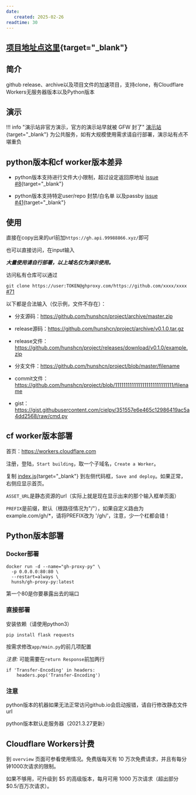 ```yaml
---
date:
   created: 2025-02-26
readtime: 30
---
```


## [项目地址点这里](https://github.com/hunshcn/gh-proxy){target="_blank"}

## 简介

github release、archive以及项目文件的加速项目，支持clone，有Cloudflare Workers无服务器版本以及Python版本

## 演示

!!! info "演示站非官方演示，官方的演示站早就被 GFW 封了"
    [演示站](https://ghproxy.link/){target="_blank"} 为公共服务，如有大规模使用需求请自行部署，演示站有点不堪重负

## python版本和cf worker版本差异

- python版本支持进行文件大小限制，超过设定返回原地址 [issue #8](https://github.com/hunshcn/gh-proxy/issues/8){target="_blank"}

- python版本支持特定user/repo 封禁/白名单 以及passby [issue #41](https://github.com/hunshcn/gh-proxy/issues/41){target="_blank"}

## 使用

直接在copy出来的url前加`https://gh.api.99988866.xyz/`即可

也可以直接访问，在input输入

***大量使用请自行部署，以上域名仅为演示使用。***

访问私有仓库可以通过

`git clone https://user:TOKEN@ghproxy.com/https://github.com/xxxx/xxxx` [#71](https://github.com/hunshcn/gh-proxy/issues/71)

以下都是合法输入（仅示例，文件不存在）：

- 分支源码：https://github.com/hunshcn/project/archive/master.zip

- release源码：https://github.com/hunshcn/project/archive/v0.1.0.tar.gz

- release文件：https://github.com/hunshcn/project/releases/download/v0.1.0/example.zip

- 分支文件：https://github.com/hunshcn/project/blob/master/filename

- commit文件：https://github.com/hunshcn/project/blob/1111111111111111111111111111/filename

- gist：https://gist.githubusercontent.com/cielpy/351557e6e465c12986419ac5a4dd2568/raw/cmd.py

## cf worker版本部署

首页：https://workers.cloudflare.com

注册，登陆，`Start building`，取一个子域名，`Create a Worker`。

复制 [index.js](https://cdn.jsdelivr.net/gh/hunshcn/gh-proxy@master/index.js){target="_blank"}  到左侧代码框，`Save and deploy`。如果正常，右侧应显示首页。

`ASSET_URL`是静态资源的url（实际上就是现在显示出来的那个输入框单页面）

`PREFIX`是前缀，默认（根路径情况为"/"），如果自定义路由为example.com/gh/*，请将PREFIX改为 '/gh/'，注意，少一个杠都会错！

## Python版本部署

### Docker部署

```
docker run -d --name="gh-proxy-py" \
  -p 0.0.0.0:80:80 \
  --restart=always \
  hunsh/gh-proxy-py:latest
```

第一个80是你要暴露出去的端口

### 直接部署

安装依赖（请使用python3）

```pip install flask requests```

按需求修改`app/main.py`的前几项配置

*注意:* 可能需要在`return Response`前加两行
```python3
if 'Transfer-Encoding' in headers:
    headers.pop('Transfer-Encoding')
```

### 注意

python版本的机器如果无法正常访问github.io会启动报错，请自行修改静态文件url

python版本默认走服务器（2021.3.27更新）

## Cloudflare Workers计费

到 `overview` 页面可参看使用情况。免费版每天有 10 万次免费请求，并且有每分钟1000次请求的限制。

如果不够用，可升级到 $5 的高级版本，每月可用 1000 万次请求（超出部分 $0.5/百万次请求）。